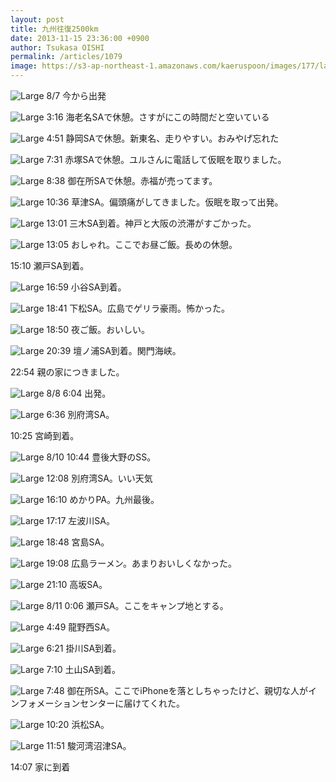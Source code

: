 ```yaml
---
layout: post
title: 九州往復2500km
date: 2013-11-15 23:36:00 +0900
author: Tsukasa OISHI
permalink: /articles/1079
image: https://s3-ap-northeast-1.amazonaws.com/kaeruspoon/images/177/large.jpg?1384523349
---
```


![Large](https://s3-ap-northeast-1.amazonaws.com/kaeruspoon/images/177/large.jpg?1384523349)
8/7 今から出発

![Large](https://s3-ap-northeast-1.amazonaws.com/kaeruspoon/images/178/large.jpg?1384523532)
3:16 海老名SAで休憩。さすがにこの時間だと空いている

![Large](https://s3-ap-northeast-1.amazonaws.com/kaeruspoon/images/179/large.JPG?1384523641)
4:51 静岡SAで休憩。新東名、走りやすい。おみやげ忘れた

![Large](https://s3-ap-northeast-1.amazonaws.com/kaeruspoon/images/180/large.JPG?1384523787)
7:31 赤塚SAで休憩。ユルさんに電話して仮眠を取りました。

![Large](https://s3-ap-northeast-1.amazonaws.com/kaeruspoon/images/181/large.JPG?1384523891)
8:38 御在所SAで休憩。赤福が売ってます。

![Large](https://s3-ap-northeast-1.amazonaws.com/kaeruspoon/images/182/large.jpg?1384524026)
10:36 草津SA。偏頭痛がしてきました。仮眠を取って出発。

![Large](https://s3-ap-northeast-1.amazonaws.com/kaeruspoon/images/183/large.JPG?1384524103)
13:01 三木SA到着。神戸と大阪の渋滞がすごかった。

![Large](https://s3-ap-northeast-1.amazonaws.com/kaeruspoon/images/184/large.JPG?1384524180)
13:05 おしゃれ。ここでお昼ご飯。長めの休憩。

15:10 瀬戸SA到着。

![Large](https://s3-ap-northeast-1.amazonaws.com/kaeruspoon/images/185/large.JPG?1384524274)
16:59 小谷SA到着。

![Large](https://s3-ap-northeast-1.amazonaws.com/kaeruspoon/images/186/large.JPG?1384524375)
18:41 下松SA。広島でゲリラ豪雨。怖かった。

![Large](https://s3-ap-northeast-1.amazonaws.com/kaeruspoon/images/187/large.jpg?1384524428)
18:50 夜ご飯。おいしい。

![Large](https://s3-ap-northeast-1.amazonaws.com/kaeruspoon/images/188/large.JPG?1384524547)
20:39 壇ノ浦SA到着。関門海峡。

22:54 親の家につきました。

![Large](https://s3-ap-northeast-1.amazonaws.com/kaeruspoon/images/189/large.JPG?1384524745)
8/8 6:04 出発。

![Large](https://s3-ap-northeast-1.amazonaws.com/kaeruspoon/images/190/large.JPG?1384524850)
6:36 別府湾SA。

10:25 宮崎到着。

![Large](https://s3-ap-northeast-1.amazonaws.com/kaeruspoon/images/191/large.JPG?1384524986)
8/10 10:44 豊後大野のSS。

![Large](https://s3-ap-northeast-1.amazonaws.com/kaeruspoon/images/192/large.JPG?1384525089)
12:08 別府湾SA。いい天気

![Large](https://s3-ap-northeast-1.amazonaws.com/kaeruspoon/images/193/large.JPG?1384525202)
16:10 めかりPA。九州最後。

![Large](https://s3-ap-northeast-1.amazonaws.com/kaeruspoon/images/194/large.JPG?1384525262)
17:17 左波川SA。

![Large](https://s3-ap-northeast-1.amazonaws.com/kaeruspoon/images/195/large.JPG?1384525445)
18:48 宮島SA。

![Large](https://s3-ap-northeast-1.amazonaws.com/kaeruspoon/images/196/large.jpg?1384525497)
19:08 広島ラーメン。あまりおいしくなかった。

![Large](https://s3-ap-northeast-1.amazonaws.com/kaeruspoon/images/197/large.JPG?1384525558)
21:10 高坂SA。

![Large](https://s3-ap-northeast-1.amazonaws.com/kaeruspoon/images/198/large.JPG?1384525617)
8/11 0:06 瀬戸SA。ここをキャンプ地とする。

![Large](https://s3-ap-northeast-1.amazonaws.com/kaeruspoon/images/199/large.jpg?1384525700)
4:49 龍野西SA。

![Large](https://s3-ap-northeast-1.amazonaws.com/kaeruspoon/images/200/large.JPG?1384525775)
6:21 掛川SA到着。

![Large](https://s3-ap-northeast-1.amazonaws.com/kaeruspoon/images/201/large.JPG?1384525844)
7:10 土山SA到着。

![Large](https://s3-ap-northeast-1.amazonaws.com/kaeruspoon/images/202/large.JPG?1384525913)
7:48 御在所SA。ここでiPhoneを落としちゃったけど、親切な人がインフォメーションセンターに届けてくれた。

![Large](https://s3-ap-northeast-1.amazonaws.com/kaeruspoon/images/203/large.JPG?1384526155)
10:20 浜松SA。

![Large](https://s3-ap-northeast-1.amazonaws.com/kaeruspoon/images/204/large.JPG?1384526207)
11:51 駿河湾沼津SA。

14:07 家に到着

